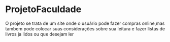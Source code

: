 # ProjetoFaculdade
O projeto se trata de um site onde o usuário pode fazer compras online,mas tambem pode colocar suas considerações sobre sua leitura e fazer listas de livros ja lidos ou que desejam ler
